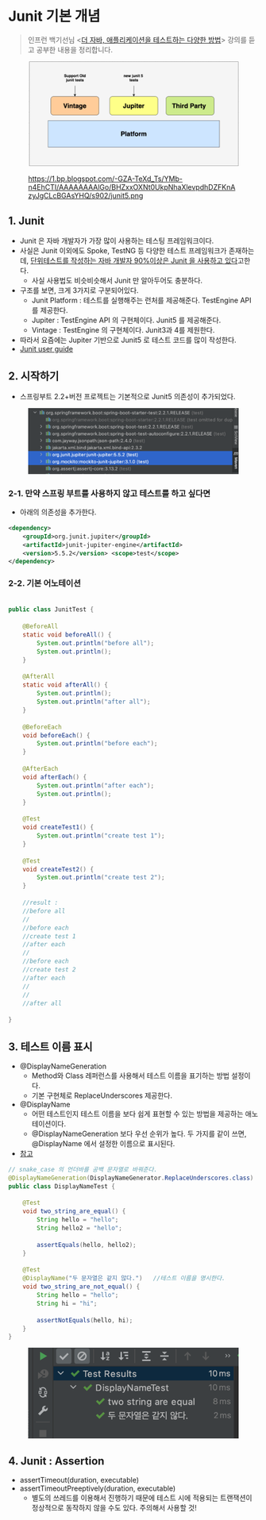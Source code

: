 # Junit 기본 개념

> 인프런 백기선님 <[더 자바, 애플리케이션을 테스트하는 다양한 방법](https://www.inflearn.com/course/the-java-application-test)> 강의를 듣고 공부한 내용을 정리합니다.&#x20;

<figure><img src="../../.gitbook/assets/image (10) (2).png" alt=""><figcaption><p><a href="https://1.bp.blogspot.com/-GZA-TeXd_Ts/YMb-n4EhCTI/AAAAAAAAlGo/BHZxxOXNt0UkpNhaXlevpdhDZFKnAzyJgCLcBGAsYHQ/s902/junit5.png">https://1.bp.blogspot.com/-GZA-TeXd_Ts/YMb-n4EhCTI/AAAAAAAAlGo/BHZxxOXNt0UkpNhaXlevpdhDZFKnAzyJgCLcBGAsYHQ/s902/junit5.png</a></p></figcaption></figure>

## 1. Junit

* Junit 은 자바 개발자가 가장 많이 사용하는 테스팅 프레임워크이다.&#x20;
* 사실은 Junit 이외에도 Spoke, TestNG 등 다양한 테스트 프레임워크가 존재하는데, [단위테스트를 작성하는 자바 개발자 90%이상은 Junit 을 사용하고 있다](https://www.jetbrains.com/lp/devecosystem-2019/java/)고한다.&#x20;
  * 사실 사용법도 비슷비슷해서 Junit 만 알아두어도 충분하다.&#x20;
* 구조를 보면, 크게 3가지로 구분되어있다.&#x20;
  * Junit Platform : 테스트를 실행해주는 런처를 제공해준다. TestEngine API 를 제공한다.&#x20;
  * Jupiter : TestEngine API 의 구현체이다. Junit5 를 제공해준다.&#x20;
  * Vintage : TestEngine 의 구현체이다. Junit3과 4를 제원한다.&#x20;
* 따라서 요즘에는 Jupiter 기반으로 Junit5 로 테스트 코드를 많이 작성한다.&#x20;
* [Junit user guide](https://junit.org/junit5/docs/current/user-guide/)

## 2. 시작하기&#x20;

* 스프링부트 2.2+버전 프로젝트는 기본적으로 Junit5 의존성이 추가되었다.&#x20;

<figure><img src="../../.gitbook/assets/image (59).png" alt=""><figcaption></figcaption></figure>

### 2-1. 만약 스프링 부트를 사용하지 않고 테스트를 하고 싶다면&#x20;

* 아래의 의존성을 추가한다.&#x20;

```xml
<dependency> 
    <groupId>org.junit.jupiter</groupId> 
    <artifactId>junit-jupiter-engine</artifactId> 
    <version>5.5.2</version> <scope>test</scope>
</dependency>
```

### 2-2. 기본 어노테이션&#x20;

```java

public class JunitTest {

    @BeforeAll
    static void beforeAll() {
        System.out.println("before all");
        System.out.println();
    }

    @AfterAll
    static void afterAll() {
        System.out.println();
        System.out.println("after all");
    }

    @BeforeEach
    void beforeEach() {
        System.out.println("before each");
    }

    @AfterEach
    void afterEach() {
        System.out.println("after each");
        System.out.println();
    }

    @Test
    void createTest1() {
        System.out.println("create test 1");
    }

    @Test
    void createTest2() {
        System.out.println("create test 2");
    }

    //result : 
    //before all
    //
    //before each
    //create test 1
    //after each
    //
    //before each
    //create test 2
    //after each
    //
    //
    //after all

}
```

## 3. 테스트 이름 표시&#x20;

* @DisplayNameGeneration
  * Method와 Class 레퍼런스를 사용해서 테스트 이름을 표기하는 방법 설정이다.&#x20;
  * 기본 구현체로 ReplaceUnderscores 제공한다.&#x20;
* @DisplayName
  * 어떤 테스트인지 테스트 이름을 보다 쉽게 표현할 수 있는 방법을 제공하는 애노테이션이다.&#x20;
  * @DisplayNameGeneration 보다 우선 순위가 높다. 두 가지를 같이 쓰면, @DisplayName 에서 설정한 이름으로 표시된다.&#x20;
* [참고](https://junit.org/junit5/docs/current/user-guide/#writing-tests-display-names)

```java
// snake_case 의 언더바를 공백 문자열로 바꿔준다.  
@DisplayNameGeneration(DisplayNameGenerator.ReplaceUnderscores.class)
public class DisplayNameTest {

    @Test
    void two_string_are_equal() {
        String hello = "hello";
        String hello2 = "hello";

        assertEquals(hello, hello2);
    }

    @Test
    @DisplayName("두 문자열은 같지 않다.")   //테스트 이름을 명시한다. 
    void two_string_are_not_equal() {
        String hello = "hello";
        String hi = "hi";

        assertNotEquals(hello, hi);
    }
}
```

<figure><img src="../../.gitbook/assets/image (4) (3).png" alt=""><figcaption></figcaption></figure>

## 4. Junit : Assertion&#x20;

* assertTimeout(duration, executable)
* assertTimeoutPreeptively(duration, executable)
  * 별도의 쓰레드를 이용해서 진행하기 때문에 테스트 시에 적용되는 트랜잭션이 정상적으로 동작하지 않을 수도 있다. 주의해서 사용할 것!  &#x20;
